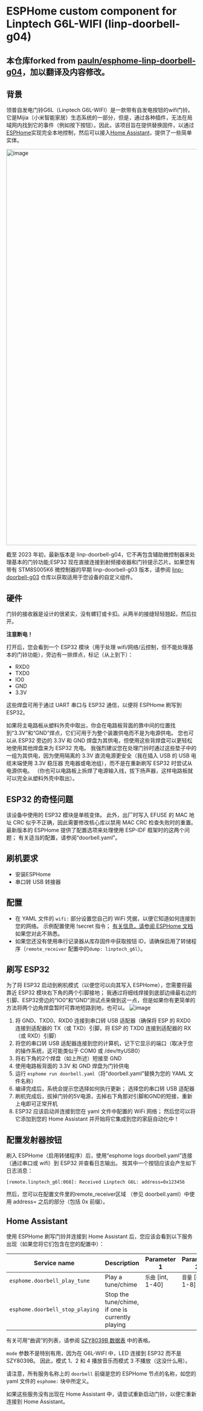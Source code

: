 # ESPHome custom component for Linptech G6L-WIFI (linp-doorbell-g04)

## 本仓库forked from [pauln/esphome-linp-doorbell-g04](https://github.com/pauln/esphome-linp-doorbell-g04)，加以翻译及内容修改。

## 背景
领普自发电门铃G6L（Linptech G6L-WIFI）是一款带有自发电按钮的wifi门铃。它是Mijia（小米智能家居）生态系统的一部分，但是，通过各种插件，无法在局域网内找到它的事件（例如按下按钮）。因此，该项目旨在提供替换固件，以通过[ESPHome](https://esphome.io/)实现完全本地控制，然后可以接入[Home Assistant](https://www.home-assistant.io/)，提供了一些简单实体。

<img width="1048" alt="image" src="https://user-images.githubusercontent.com/6293952/224540313-dc5a4e79-ddae-4f08-8e55-280283cfa5dd.png">

截至 2023 年初，最新版本是 linp-doorbell-g04，它不再包含辅助微控制器来处理基本的门铃功能;ESP32 现在直接连接到射频接收器和门铃提示芯片。如果您有带有 STM8S005K6 微控制器的早期 linp-doorbell-g03 版本，请参阅 [linp-doorbell-g03](https://github.com/pauln/esphome-linp-doorbell-g03/tree/feature/external_components) 仓库以获取适用于您设备的自定义组件。

 
## 硬件
门铃的接收器是设计的很紧实，没有螺钉或卡扣。从两半的接缝轻轻翘起，然后拉开。

**注意断电！**

打开后，您会看到一个 ESP32 模块（用于处理 wifi/网络/云控制，但不能处理基本的门铃功能），旁边有一排焊点，标记（从上到下）：
- RXD0
- TXD0
- IO0
- GND
- 3.3V

这些焊盘可用于通过 UART 串口与 ESP32 通信，以便将 ESPHome 刷写到 ESP32。

如果将主电路板从塑料外壳中取出，你会在电路板背面的靠中间的位置找到“3.3V”和“GND”焊点，它们可用于为整个装置供电而不是为电源供电。 
您也可以从 ESP32 旁边的 3.3V 和 GND 焊盘为其供电，但使用这些背焊盘可以更轻松地使用其他焊盘来为 ESP32 充电。 
我强烈建议您在处理门铃时通过这些垫子中的一组为其供电，因为使用隔离的 3.3V 直流电源更安全（我在插入 USB 的 USB 电缆末端使用 3.3V 稳压器 充电器或电池组），而不是在重新刷写 ESP32 时尝试从电源供电。 （你也可以电路板上拆焊了电源输入线，拔下扬声器，这样电路板就可以完全从塑料外壳中取出）。

## ESP32 的奇怪问题
该设备中使用的 ESP32 模块是单核变体。 此外，出厂时写入 EFUSE 的 MAC 地址 CRC 似乎不正确，因此需要修改核心库以禁用 MAC CRC 检查失败时的重置。 
最新版本的 ESPHome 提供了配置选项来处理使用 ESP-IDF 框架时的这两个问题； 有关适当的配置，请参阅“doorbell.yaml”。

## 刷机要求
- 安装ESPHome
- 串口转 USB 转接器

## 配置
- 在 YAML 文件的 `wifi:` 部分设置您自己的 WiFi 凭据，以便它知道如何连接到您的网络。 示例配置使用 !secret 指令； [有关信息，请参阅 ESPHome 文档](https://esphome.io/guides/faq.html) 如果您对此不熟悉。
- 如果您还没有使用串行记录器从库存固件中获取按钮 ID，请确保启用了转储程序（`remote_receiver` 配置中的`dump: linptech_g6l`）。

## 刷写 ESP32
为了将 ESP32 启动到刷机模式（以便您可以向其写入 ESPHome），您需要将最靠近 ESP32 模块右下角的两个引脚接地； 我通过将细线焊接到底部边缘最右边的引脚、ESP32旁边的“IO0”和“GND”测试点来做到这一点，但是如果你有更简单的方法将两个边角焊盘暂时可靠地短路到地，也可以。
![image](https://user-images.githubusercontent.com/6293952/224540976-e64cf18d-0446-47ff-baaf-ff145d3db8ef.png)


1. 将 GND、TXD0、RXD0 连接到串口转 USB 适配器（确保将 ESP 的 RXD0 连接到适配器的 TX（或 TXD）引脚，将 ESP 的 TXD0 连接到适配器的 RX（或 RXD）引脚）
2. 将您的串口转 USB 适配器连接到您的计算机，记下它显示的端口（取决于您的操作系统，这可能类似于 COM0 或 /dev/ttyUSB0）
3. 将右下角的2个焊盘（如上所述）短接至 GND
3. 使用电路板背面的 3.3V 和 GND 焊盘为门铃供电
4. 运行 `esphome run doorbell.yaml`（将“doorbell.yaml”替换为您的 YAML 文件名称）
5. 编译完成后，系统会提示您选择如何执行更新； 选择您的串口转 USB 适配器
6. 刷机完成后，拔掉门铃的5V电源，去掉右下角那对引脚和GND的短接，重新上电即可正常开机
7. ESP32 应该启动并连接到您在 yaml 文件中配置的 WiFi 网络； 然后您可以将它添加到您的 Home Assistant 并开始将它集成到您的家庭自动化中！

## 配置发射器按钮
刷入 ESPHome（启用转储程序）后，使用“esphome logs doorbell.yaml”连接（通过串口或 wifi）到 ESP32 并查看日志输出。 按其中一个按钮应该会产生如下日志消息：

`[remote.linptech_g6l:068]: Received Linptech G6L: address=0x123456`

然后，您可以在配置文件里的remote_receiver区域 （参见 doorbell.yaml）中使用 address= 之后的部分（包括 0x 前缀）。

## Home Assistant
使用 ESPHome 刷写门铃并连接到 Home Assistant 后，您应该会看到以下服务出现（如果您将它们包含在您的配置中）：

| Service name  | Description | Parameter 1 | Parameter 2 | Parameter 3 |
| ------------- | ----------- | ----------- | ----------- | ----------- |
| `esphome.doorbell_play_tune` | Play a tune/chime | `乐曲` \[int, 1-40] | `音量` \[int, 1-8] | `模式` \[int, 1-4] |
| `esphome.doorbell_stop_playing` | Stop the tune/chime, if one is currently playing |  |  |

有关可用“曲调”的列表，请参阅 [SZY8039B 数据表](https://github.com/cheny95/esphome-linp-doorbell-g04/blob/main/SZY8039B.pdf) 中的表格。 


`mode` 参数不是特别有用，因为在 G6L-WIFI 中，LED 连接到 ESP32 而不是 SZY8039B。 因此，模式 1、2 和 4 播放音乐而模式 3 不播放（这没什么用）。

请注意，所有服务名称上的 `doorbell` 前缀是您的 ESPHome 节点的名称，如您的 yaml 文件的 `esphome:` 块中所定义。

如果这些服务没有出现在 Home Assistant 中，请尝试重新启动门铃，以便它重新连接到 Home Assistant。
